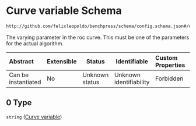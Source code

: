 # Curve variable Schema

```txt
http://github.com/felixleopoldo/benchpress/schema/config.schema.json#/definitions/roc_item/properties/curve_variable/anyOf/0
```

The varying parameter in the roc curve. This must be one of the parameters for the actual algorithm.


| Abstract            | Extensible | Status         | Identifiable            | Custom Properties | Additional Properties | Access Restrictions | Defined In                                                                  |
| :------------------ | ---------- | -------------- | ----------------------- | :---------------- | --------------------- | ------------------- | --------------------------------------------------------------------------- |
| Can be instantiated | No         | Unknown status | Unknown identifiability | Forbidden         | Allowed               | none                | [config.schema.json\*](../../out/config.schema.json "open original schema") |

## 0 Type

`string` ([Curve variable](config-definitions-roc-item-properties-curve-variable-anyof-curve-variable.md))
